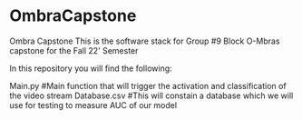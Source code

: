 # OmbraCapstone
Ombra Capstone
This is the software stack for Group #9 Block O-Mbras capstone for the Fall 22' Semester

In this repository you will find the following:

Main.py
#Main function that will trigger the activation and classification of the video stream
Database.csv
#This will constain a database which we will use for testing to measure AUC of our model
